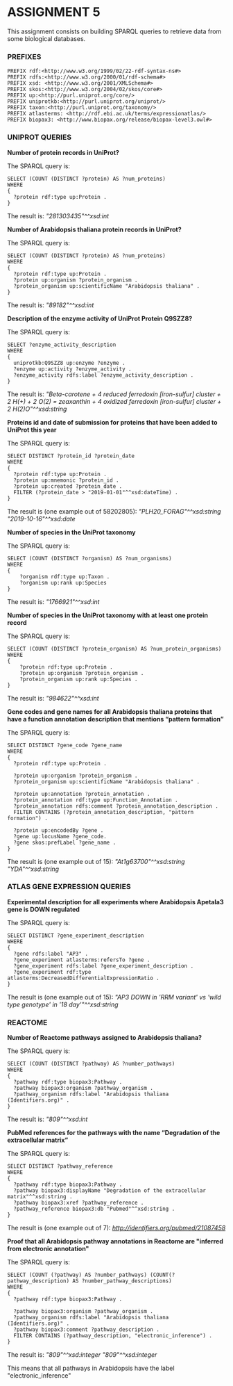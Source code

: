 # ASSIGNMENT 5

This assignment consists on building SPARQL queries to retrieve data from some biological databases.

### PREFIXES

    PREFIX rdf:<http://www.w3.org/1999/02/22-rdf-syntax-ns#> 
    PREFIX rdfs:<http://www.w3.org/2000/01/rdf-schema#> 
    PREFIX xsd: <http://www.w3.org/2001/XMLSchema#>
    PREFIX skos:<http://www.w3.org/2004/02/skos/core#> 
    PREFIX up:<http://purl.uniprot.org/core/>
    PREFIX uniprotkb:<http://purl.uniprot.org/uniprot/>
    PREFIX taxon:<http://purl.uniprot.org/taxonomy/>
    PREFIX atlasterms: <http://rdf.ebi.ac.uk/terms/expressionatlas/>
    PREFIX biopax3: <http://www.biopax.org/release/biopax-level3.owl#>
    
### UNIPROT QUERIES

**Number of protein records in UniProt?**

The SPARQL query is:

    SELECT (COUNT (DISTINCT ?protein) AS ?num_proteins)
    WHERE
    {
      ?protein rdf:type up:Protein .
    }

The result is: *"281303435"^^xsd:int*

**Number of Arabidopsis thaliana protein records in UniProt?**

The SPARQL query is:

    SELECT (COUNT (DISTINCT ?protein) AS ?num_proteins)
    WHERE 
    {
      ?protein rdf:type up:Protein .
      ?protein up:organism ?protein_organism .
      ?protein_organism up:scientificName "Arabidopsis thaliana" .
    }

The result is: *"89182"^^xsd:int*

**Description of the enzyme activity of UniProt Protein Q9SZZ8?**

The SPARQL query is:

    SELECT ?enzyme_activity_description
    WHERE
    {
      uniprotkb:Q9SZZ8 up:enzyme ?enzyme .
      ?enzyme up:activity ?enzyme_activity . 
      ?enzyme_activity rdfs:label ?enzyme_activity_description .
    }
    
The result is: *"Beta-carotene + 4 reduced ferredoxin [iron-sulfur] cluster + 2 H(+) + 2 O(2) = zeaxanthin + 4 oxidized ferredoxin [iron-sulfur] cluster + 2 H(2)O"^^xsd:string*

**Proteins id and date of submission for proteins that have been added to UniProt this year**

The SPARQL  query is:

    SELECT DISTINCT ?protein_id ?protein_date
    WHERE
    {
      ?protein rdf:type up:Protein .
      ?protein up:mnemonic ?protein_id .
      ?protein up:created ?protein_date .
      FILTER (?protein_date > "2019-01-01"^^xsd:dateTime) .
    }

The result is (one example out of 58202805): *"PLH20_FORAG"^^xsd:string	"2019-10-16"^^xsd:date*

**Number of species in the UniProt taxonomy**

The SPARQL query is:

    SELECT (COUNT (DISTINCT ?organism) AS ?num_organisms)
    WHERE
    {
        ?organism rdf:type up:Taxon .
        ?organism up:rank up:Species 
    }

The result is: *"1766921"^^xsd:int*

**Number of species in the UniProt taxonomy with at least one protein record**

The SPARQL query is:

    SELECT (COUNT (DISTINCT ?protein_organism) AS ?num_protein_organisms)
    WHERE
    {
        ?protein rdf:type up:Protein .
        ?protein up:organism ?protein_organism .
        ?protein_organism up:rank up:Species .
    }
       
The result is: *"984622"^^xsd:int*

**Gene codes and gene names for all Arabidopsis thaliana proteins that have a function annotation description that mentions “pattern formation”**

The SPARQL query is: 

    SELECT DISTINCT ?gene_code ?gene_name
    WHERE
    {
      ?protein rdf:type up:Protein .
      
      ?protein up:organism ?protein_organism .
      ?protein_organism up:scientificName "Arabidopsis thaliana" .
      
      ?protein up:annotation ?protein_annotation .
      ?protein_annotation rdf:type up:Function_Annotation .
      ?protein_annotation rdfs:comment ?protein_annotation_description .
      FILTER CONTAINS (?protein_annotation_description, "pattern formation") .
      
      ?protein up:encodedBy ?gene .
      ?gene up:locusName ?gene_code.
      ?gene skos:prefLabel ?gene_name .
    }

The result is (one example out of 15): *"At1g63700"^^xsd:string	"YDA"^^xsd:string*

### ATLAS GENE EXPRESSION QUERIES

**Experimental description for all experiments where Arabidopsis Apetala3 gene is DOWN regulated**

The SPARQL query is:

    SELECT DISTINCT ?gene_experiment_description
    WHERE
    {
      ?gene rdfs:label "AP3" .
      ?gene_experiment atlasterms:refersTo ?gene .
      ?gene_experiment rdfs:label ?gene_experiment_description .
      ?gene_experiment rdf:type atlasterms:DecreasedDifferentialExpressionRatio .
    }

The result is (one example out of 15): *"AP3 DOWN in 'RRM variant' vs 'wild type genotype' in '18 day'"^^xsd:string*

### REACTOME

**Number of Reactome pathways assigned to Arabidopsis thaliana?**

The SPARQL query is:

    SELECT (COUNT (DISTINCT ?pathway) AS ?number_pathways)
    WHERE 
    {
      ?pathway rdf:type biopax3:Pathway .
      ?pathway biopax3:organism ?pathway_organism .
      ?pathway_organism rdfs:label "Arabidopsis thaliana (Identifiers.org)" .
    }

The result is: *"809"^^xsd:int*

**PubMed references for the pathways with the name “Degradation of the extracellular matrix”**

The SPARQL query is:

    SELECT DISTINCT ?pathway_reference
    WHERE 
    {
      ?pathway rdf:type biopax3:Pathway .
      ?pathway biopax3:displayName "Degradation of the extracellular matrix"^^xsd:string .
      ?pathway biopax3:xref ?pathway_reference .
      ?pathway_reference biopax3:db "Pubmed"^^xsd:string .
    }

The result is (one example out of 7): *http://identifiers.org/pubmed/21087458*

**Proof that all Arabidopsis pathway annotations in Reactome are "inferred from electronic annotation"**

The SPARQL query is:

    SELECT (COUNT (?pathway) AS ?number_pathways) (COUNT(?pathway_description) AS ?number_pathway_descriptions)
    WHERE 
    {
      ?pathway rdf:type biopax3:Pathway .
      
      ?pathway biopax3:organism ?pathway_organism .
      ?pathway_organism rdfs:label "Arabidopsis thaliana (Identifiers.org)" .
      ?pathway biopax3:comment ?pathway_description .
      FILTER CONTAINS (?pathway_description, "electronic_inference") .
    }
    
The result is: *"809"^^xsd:integer   "809"^^xsd:integer*

This means that all pathways in Arabidopsis have the label "electronic_inference"  
